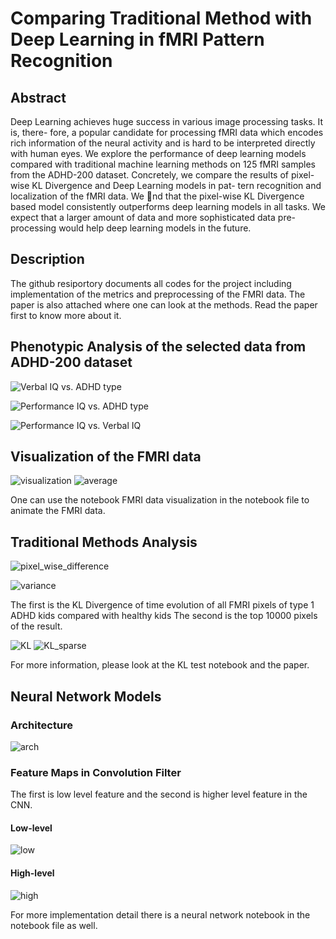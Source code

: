 # Comparing Traditional Method with Deep Learning in fMRI Pattern Recognition
## Abstract
Deep Learning achieves huge success in various image processing tasks. It is, there-
fore, a popular candidate for processing fMRI data which encodes rich information
of the neural activity and is hard to be interpreted directly with human eyes. We
explore the performance of deep learning models compared with traditional machine
learning methods on 125 fMRI samples from the ADHD-200 dataset. Concretely, we
compare the results of pixel-wise KL Divergence and Deep Learning models in pat-
tern recognition and localization of the fMRI data. We nd that the pixel-wise KL
Divergence based model consistently outperforms deep learning models in all tasks.
We expect that a larger amount of data and more sophisticated data pre-processing
would help deep learning models in the future.

## Description

The github resiportory documents all codes for the project including implementation of the metrics and preprocessing of the FMRI data. The paper is also attached where one can look at the methods. Read the paper first to know more about it.


## Phenotypic Analysis of the selected data from ADHD-200 dataset

![Verbal IQ vs. ADHD type](plots/verbal.png)

![Performance IQ vs. ADHD type](plots/performance.png)

![Performance IQ vs. Verbal IQ](plots/performance_verbal.png)


## Visualization of the FMRI data

![visualization](plots/t_0.png)
![average](plots/average_image.png)



One can use the notebook FMRI data visualization in the notebook file to animate the FMRI data.

## Traditional Methods Analysis
![pixel_wise_difference](plots/pdifference.png)

![variance](plots/variance.png)

The first is the KL Divergence of time evolution of all FMRI pixels of type 1 ADHD kids compared with healthy kids 
The second is the top 10000 pixels of the result.

![KL](plots/kl_all.png)
![KL_sparse](plots/kl_sparse.png)

For more information, please look at the KL test notebook and the paper.



## Neural Network Models
### Architecture
![arch](plots/arch.png)
### Feature Maps in Convolution Filter
The first is low level feature and the second is higher level feature in the CNN.
#### Low-level
![low](plots/low_level.png)
#### High-level
![high](plots/high_level.png)

For more implementation detail there is a neural network notebook in the notebook file as well.
